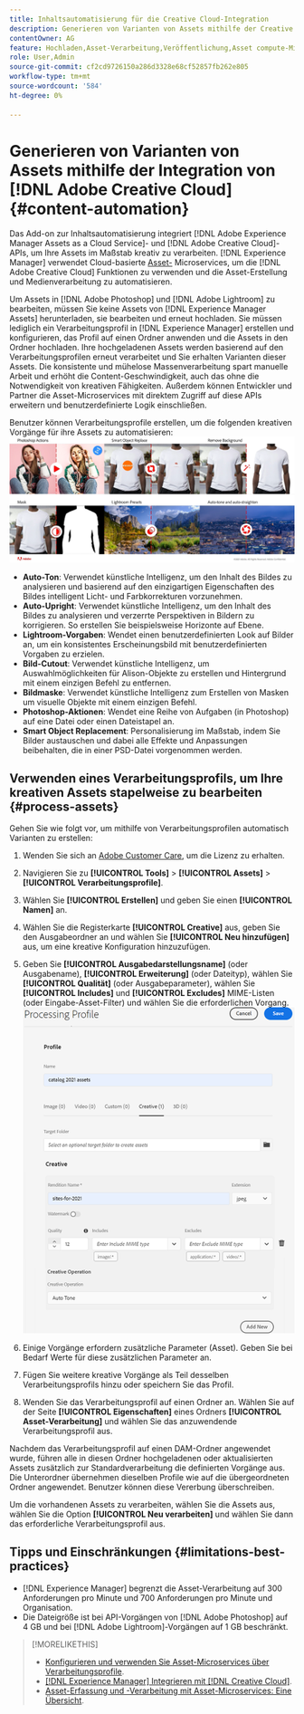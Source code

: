 ```yaml
---
title: Inhaltsautomatisierung für die Creative Cloud-Integration
description: Generieren von Varianten von Assets mithilfe der Creative Cloud-Integration
contentOwner: AG
feature: Hochladen,Asset-Verarbeitung,Veröffentlichung,Asset compute-Microservices,Workflow
role: User,Admin
source-git-commit: cf2cd9726150a286d3328e68cf52857fb262e805
workflow-type: tm+mt
source-wordcount: '584'
ht-degree: 0%

---
```



# Generieren von Varianten von Assets mithilfe der Integration von [!DNL Adobe Creative Cloud] {#content-automation}

Das Add-on zur Inhaltsautomatisierung integriert [!DNL Adobe Experience Manager Assets as a Cloud Service]- und [!DNL Adobe Creative Cloud]-APIs, um Ihre Assets im Maßstab kreativ zu verarbeiten. [!DNL Experience Manager] verwendet Cloud-basierte  [Asset-](/help/assets/asset-microservices-overview.md) Microservices, um die  [!DNL Adobe Creative Cloud] Funktionen zu verwenden und die Asset-Erstellung und Medienverarbeitung zu automatisieren.

Um Assets in [!DNL Adobe Photoshop] und [!DNL Adobe Lightroom] zu bearbeiten, müssen Sie keine Assets von [!DNL Experience Manager Assets] herunterladen, sie bearbeiten und erneut hochladen. Sie müssen lediglich ein Verarbeitungsprofil in [!DNL Experience Manager] erstellen und konfigurieren, das Profil auf einen Ordner anwenden und die Assets in den Ordner hochladen. Ihre hochgeladenen Assets werden basierend auf den Verarbeitungsprofilen erneut verarbeitet und Sie erhalten Varianten dieser Assets. Die konsistente und mühelose Massenverarbeitung spart manuelle Arbeit und erhöht die Content-Geschwindigkeit, auch das ohne die Notwendigkeit von kreativen Fähigkeiten. Außerdem können Entwickler und Partner die Asset-Microservices mit direktem Zugriff auf diese APIs erweitern und benutzerdefinierte Logik einschließen.

Benutzer können Verarbeitungsprofile erstellen, um die folgenden kreativen Vorgänge für ihre Assets zu automatisieren:\
![Automatisieren von Adobe Photoshop- und Adobe Lightroom-Vorgängen für Assets](assets/content-automation.png)
* **Auto-Ton**: Verwendet künstliche Intelligenz, um den Inhalt des Bildes zu analysieren und basierend auf den einzigartigen Eigenschaften des Bildes intelligent Licht- und Farbkorrekturen vorzunehmen.
* **Auto-Upright**: Verwendet künstliche Intelligenz, um den Inhalt des Bildes zu analysieren und verzerrte Perspektiven in Bildern zu korrigieren. So erstellen Sie beispielsweise Horizonte auf Ebene.
* **Lightroom-Vorgaben**: Wendet einen benutzerdefinierten Look auf Bilder an, um ein konsistentes Erscheinungsbild mit benutzerdefinierten Vorgaben zu erzielen.
* **Bild-Cutout**: Verwendet künstliche Intelligenz, um Auswahlmöglichkeiten für Alison-Objekte zu erstellen und Hintergrund mit einem einzigen Befehl zu entfernen.
* **Bildmaske**: Verwendet künstliche Intelligenz zum Erstellen von Masken um visuelle Objekte mit einem einzigen Befehl.
* **Photoshop-Aktionen**: Wendet eine Reihe von Aufgaben (in Photoshop) auf eine Datei oder einen Dateistapel an.
* **Smart Object Replacement**: Personalisierung im Maßstab, indem Sie Bilder austauschen und dabei alle Effekte und Anpassungen beibehalten, die in einer PSD-Datei vorgenommen werden.



## Verwenden eines Verarbeitungsprofils, um Ihre kreativen Assets stapelweise zu bearbeiten {#process-assets}

Gehen Sie wie folgt vor, um mithilfe von Verarbeitungsprofilen automatisch Varianten zu erstellen:

1. Wenden Sie sich an [Adobe Customer Care](https://experienceleague.adobe.com/#support), um die Lizenz zu erhalten.

1. Navigieren Sie zu **[!UICONTROL Tools]** > **[!UICONTROL Assets]** > **[!UICONTROL Verarbeitungsprofile]**.

1. Wählen Sie **[!UICONTROL Erstellen]** und geben Sie einen **[!UICONTROL Namen]** an.

1. Wählen Sie die Registerkarte **[!UICONTROL Creative]** aus, geben Sie den Ausgabeordner an und wählen Sie **[!UICONTROL Neu hinzufügen]** aus, um eine kreative Konfiguration hinzuzufügen.

1. Geben Sie **[!UICONTROL Ausgabedarstellungsname]** (oder Ausgabename), **[!UICONTROL Erweiterung]** (oder Dateityp), wählen Sie **[!UICONTROL Qualität]** (oder Ausgabeparameter), wählen Sie **[!UICONTROL Includes]** und **[!UICONTROL Excludes]** MIME-Listen (oder Eingabe-Asset-Filter) und wählen Sie die erforderlichen Vorgang.
   ![Kreativ-Registerkarte im Verarbeitungsprofil](assets/creative-processing-profile.png)

1. Einige Vorgänge erfordern zusätzliche Parameter (Asset). Geben Sie bei Bedarf Werte für diese zusätzlichen Parameter an.

1. Fügen Sie weitere kreative Vorgänge als Teil desselben Verarbeitungsprofils hinzu oder speichern Sie das Profil.

1. Wenden Sie das Verarbeitungsprofil auf einen Ordner an. Wählen Sie auf der Seite **[!UICONTROL Eigenschaften]** eines Ordners **[!UICONTROL Asset-Verarbeitung]** und wählen Sie das anzuwendende Verarbeitungsprofil aus.

Nachdem das Verarbeitungsprofil auf einen DAM-Ordner angewendet wurde, führen alle in diesen Ordner hochgeladenen oder aktualisierten Assets zusätzlich zur Standardverarbeitung die definierten Vorgänge aus. Die Unterordner übernehmen dieselben Profile wie auf die übergeordneten Ordner angewendet. Benutzer können diese Vererbung überschreiben.

Um die vorhandenen Assets zu verarbeiten, wählen Sie die Assets aus, wählen Sie die Option **[!UICONTROL Neu verarbeiten]** und wählen Sie dann das erforderliche Verarbeitungsprofil aus.

## Tipps und Einschränkungen {#limitations-best-practices}

* [!DNL Experience Manager] begrenzt die Asset-Verarbeitung auf 300 Anforderungen pro Minute und 700 Anforderungen pro Minute und Organisation.
* Die Dateigröße ist bei API-Vorgängen von [!DNL Adobe Photoshop] auf 4 GB und bei [!DNL Adobe Lightroom]-Vorgängen auf 1 GB beschränkt.

>[!MORELIKETHIS]
>
>* [Konfigurieren und verwenden Sie Asset-Microservices über Verarbeitungsprofile](/help/assets/asset-microservices-configure-and-use.md).
>* [ [!DNL Experience Manager] Integrieren mit [!DNL Creative Cloud]](/help/assets/aem-cc-integration-best-practices.md).
>* [Asset-Erfassung und -Verarbeitung mit Asset-Microservices: Eine Übersicht](/help/assets/asset-microservices-overview.md).

